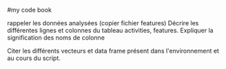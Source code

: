 #my code book

rappeler les données analysées (copier fichier features)
Décrire les différentes lignes et colonnes du tableau activities, features. Expliquer la signification des noms de colonne

Citer les différents vecteurs et data frame présent dans l'environnement et au cours du script.

